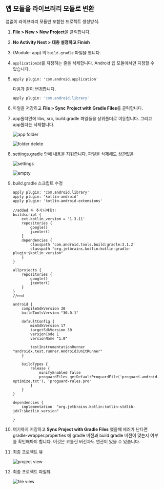 ## 앱 모듈을 라이브러리 모듈로 변환

앱없이 라이브러리 모듈만 포함한 프로젝트 생성방식.

1. **File > New > New Project**을 클릭합니다.

2. **No Activity Next > 대충 설정하고 Finish**

3. (Module: app) 의 `build.gradle` 파일을 엽니다.

4. `applicationId`를 지정하는 줄을 삭제합니다. Android 앱 모듈에서만 지정할 수 있습니다.

5. ```
   apply plugin: 'com.android.application'
   ```

   다음과 같이 변경합니다.

   ```groovy
   apply plugin: 'com.android.library'
   ```

6. 파일을 저장하고 **File > Sync Project with Gradle Files**를 클릭합니다.

7. app폴더안에 libs, src, build.gradle 파일들을 상위폴더로 이동합니다. 그리고 app폴더는 삭제합니다.

   ![app folder](https://user-images.githubusercontent.com/20632507/103523136-c7563300-4ebe-11eb-9ec6-283d02558427.png)

   ![folder delete](https://user-images.githubusercontent.com/20632507/103523294-fcfb1c00-4ebe-11eb-9ede-894bfd55cb9f.png)

8. settings.gradle 안에 내용을 지워줍니다. 파일을 삭제해도 상관없음

   ![settings](https://user-images.githubusercontent.com/20632507/103523316-04bac080-4ebf-11eb-9e48-eabedb1aa62d.png)

   ![empty](https://user-images.githubusercontent.com/20632507/103523341-0c7a6500-4ebf-11eb-9868-4402e79bada2.png)

9. build.gradle 스크립트 수정

   ```
   apply plugin: 'com.android.library'
   apply plugin: 'kotlin-android'
   apply plugin: 'kotlin-android-extensions'
   
   //added 꼭 추가되야함!!
   buildscript {
       ext.kotlin_version = '1.3.11'
       repositories {
           google()
           jcenter()
       }
       dependencies {
           classpath 'com.android.tools.build:gradle:3.1.2'
           classpath "org.jetbrains.kotlin:kotlin-gradle-plugin:$kotlin_version"
       }
   }
   
   allprojects {
       repositories {
           google()
           jcenter()
       }
   }
   //end
   
   android {
       compileSdkVersion 30
       buildToolsVersion "30.0.1"
   
       defaultConfig {
           minSdkVersion 17
           targetSdkVersion 30
           versionCode 1
           versionName "1.0"
   
           testInstrumentationRunner "androidx.test.runner.AndroidJUnitRunner"
       }
   
       buildTypes {
           release {
               minifyEnabled false
               proguardFiles getDefaultProguardFile('proguard-android-optimize.txt'), 'proguard-rules.pro'
           }
       }
   }
   
   dependencies {
       implementation  "org.jetbrains.kotlin:kotlin-stdlib-jdk7:$kotlin_version"
   
   }
   ```

10. 여기까지 저장하고 **Sync Project with Gradle Files** 했을때 에러가 난다면 gradle-wrapper.properties 에 gradle 버전과 build gradle 버전이 맞는지 여부를 확인해봐야 합니다. 이것은 코틀린 버전과도 연관이 있을 수 있습니다.

11. 최종 프로젝트 뷰

    ![project view](https://user-images.githubusercontent.com/20632507/103524364-cc1be680-4ec0-11eb-8b6d-96fa6485dcb9.png)

12. 최종 프로젝트 파일뷰

    ![file view](https://user-images.githubusercontent.com/20632507/103524374-d1793100-4ec0-11eb-9d13-239d19357679.png)

